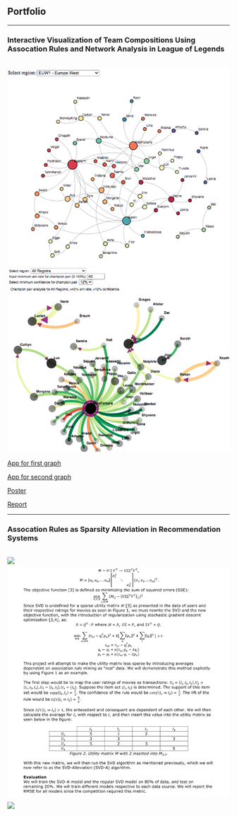 ## Portfolio

---

### Interactive Visualization of Team Compositions Using Assocation Rules and Network Analysis in League of Legends
<br>
<img src="images/euw_graph2.png?raw=true"/><br>
<img src="images/conf_graph1.png?raw=true"/><br>

[App for first graph](https://cdaekim.github.io)<br>

[App for second graph](https://jrcairns123.github.io)<br>

[Poster](/pdfs/team139poster.pdf)<br>

[Report](/pdfs/team139report.pdf)<br>

---


### Assocation Rules as Sparsity Alleviation in Recommendation Systems
<img src="images/proposal_1.png?raw=true"/><br>
<img src="images/proposal_2.png?raw=true"/><br>
<img src="images/proposal_3.png?raw=true"/><br>
---
